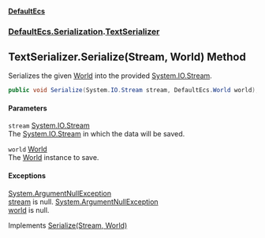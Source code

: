 #### [DefaultEcs](DefaultEcs.md 'DefaultEcs')
### [DefaultEcs.Serialization](DefaultEcs.md#DefaultEcs_Serialization 'DefaultEcs.Serialization').[TextSerializer](TextSerializer.md 'DefaultEcs.Serialization.TextSerializer')
## TextSerializer.Serialize(Stream, World) Method
Serializes the given [World](World.md 'DefaultEcs.World') into the provided [System.IO.Stream](https://docs.microsoft.com/en-us/dotnet/api/System.IO.Stream 'System.IO.Stream').  
```csharp
public void Serialize(System.IO.Stream stream, DefaultEcs.World world);
```
#### Parameters
<a name='DefaultEcs_Serialization_TextSerializer_Serialize(System_IO_Stream_DefaultEcs_World)_stream'></a>
`stream` [System.IO.Stream](https://docs.microsoft.com/en-us/dotnet/api/System.IO.Stream 'System.IO.Stream')  
The [System.IO.Stream](https://docs.microsoft.com/en-us/dotnet/api/System.IO.Stream 'System.IO.Stream') in which the data will be saved.
  
<a name='DefaultEcs_Serialization_TextSerializer_Serialize(System_IO_Stream_DefaultEcs_World)_world'></a>
`world` [World](World.md 'DefaultEcs.World')  
The [World](World.md 'DefaultEcs.World') instance to save.
  
#### Exceptions
[System.ArgumentNullException](https://docs.microsoft.com/en-us/dotnet/api/System.ArgumentNullException 'System.ArgumentNullException')  
[stream](TextSerializer_Serialize(Stream_World).md#DefaultEcs_Serialization_TextSerializer_Serialize(System_IO_Stream_DefaultEcs_World)_stream 'DefaultEcs.Serialization.TextSerializer.Serialize(System.IO.Stream, DefaultEcs.World).stream') is null.
[System.ArgumentNullException](https://docs.microsoft.com/en-us/dotnet/api/System.ArgumentNullException 'System.ArgumentNullException')  
[world](TextSerializer_Serialize(Stream_World).md#DefaultEcs_Serialization_TextSerializer_Serialize(System_IO_Stream_DefaultEcs_World)_world 'DefaultEcs.Serialization.TextSerializer.Serialize(System.IO.Stream, DefaultEcs.World).world') is null.

Implements [Serialize(Stream, World)](ISerializer_Serialize(Stream_World).md 'DefaultEcs.Serialization.ISerializer.Serialize(System.IO.Stream, DefaultEcs.World)')  
